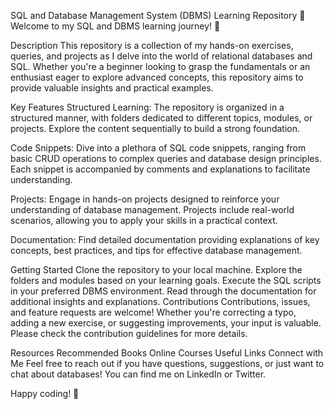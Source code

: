 SQL and Database Management System (DBMS) Learning Repository
🚀 Welcome to my SQL and DBMS learning journey! 🚀

Description
This repository is a collection of my hands-on exercises, queries, and projects as I delve into the world of relational databases and SQL. Whether you're a beginner looking to grasp the fundamentals or an enthusiast eager to explore advanced concepts, this repository aims to provide valuable insights and practical examples.

Key Features
Structured Learning: The repository is organized in a structured manner, with folders dedicated to different topics, modules, or projects. Explore the content sequentially to build a strong foundation.

Code Snippets: Dive into a plethora of SQL code snippets, ranging from basic CRUD operations to complex queries and database design principles. Each snippet is accompanied by comments and explanations to facilitate understanding.

Projects: Engage in hands-on projects designed to reinforce your understanding of database management. Projects include real-world scenarios, allowing you to apply your skills in a practical context.

Documentation: Find detailed documentation providing explanations of key concepts, best practices, and tips for effective database management.

Getting Started
Clone the repository to your local machine.
Explore the folders and modules based on your learning goals.
Execute the SQL scripts in your preferred DBMS environment.
Read through the documentation for additional insights and explanations.
Contributions
Contributions, issues, and feature requests are welcome! Whether you're correcting a typo, adding a new exercise, or suggesting improvements, your input is valuable. Please check the contribution guidelines for more details.

Resources
Recommended Books
Online Courses
Useful Links
Connect with Me
Feel free to reach out if you have questions, suggestions, or just want to chat about databases! You can find me on LinkedIn or Twitter.

Happy coding! 🚀

